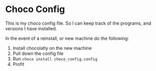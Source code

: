# Choco Config
This is my choco config file. So I can keep track of the programs, and versions I have installed. 

In the event of a reinstall, or new machine do the following:

1. Install chocolatly on the new machine
2. Pull down the config file
3. Run `choco install choco_config.config`
4. Profit
